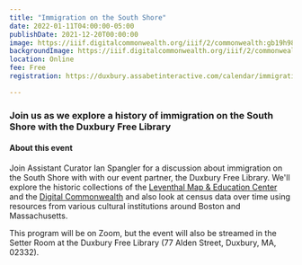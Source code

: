 ```yaml
---
title: "Immigration on the South Shore"
date: 2022-01-11T04:00:00-05:00
publishDate: 2021-12-20T00:00:00
image: https://iiif.digitalcommonwealth.org/iiif/2/commonwealth:gb19h989c/537,178,2510,1515/full/0/default.jpg
backgroundImage: https://iiif.digitalcommonwealth.org/iiif/2/commonwealth:gb19h989c/537,178,2510,1515/full/0/default.jpg
location: Online
fee: Free
registration: https://duxbury.assabetinteractive.com/calendar/immigration-on-the-south-shore-with-the-leventhal-map-center/

---
```


### Join us as we explore a history of immigration on the South Shore with the Duxbury Free Library

####  About this event

Join Assistant Curator Ian Spangler for a discussion about immigration on the South Shore with with our event partner, the Duxbury Free Library. We'll explore the historic collections of the [Leventhal Map & Education Center](https://www.leventhalmap.org/collections/) and the [Digital Commonwealth](https://www.digitalcommonwealth.org/) and also look at census data over time using resources from various cultural institutions around Boston and Massachusetts. 

This program will be on Zoom, but the event will also be streamed in the Setter Room at the Duxbury Free Library (77 Alden Street, Duxbury, MA, 02332). 